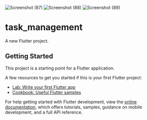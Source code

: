 ![Screenshot (87)](https://github.com/sagorrrr11/task_management_app/assets/130689825/f8ea83d9-6e37-421b-a41a-bf7504d1de32)
![Screenshot (88)](https://github.com/sagorrrr11/task_management_app/assets/130689825/cdae8145-13c6-467c-bb71-1361c3f744f7)
![Screenshot (89)](https://github.com/sagorrrr11/task_management_app/assets/130689825/0011247c-2950-4f90-bb12-c84d310b2064)
# task_management

A new Flutter project.

## Getting Started

This project is a starting point for a Flutter application.

A few resources to get you started if this is your first Flutter project:

- [Lab: Write your first Flutter app](https://docs.flutter.dev/get-started/codelab)
- [Cookbook: Useful Flutter samples](https://docs.flutter.dev/cookbook)

For help getting started with Flutter development, view the
[online documentation](https://docs.flutter.dev/), which offers tutorials,
samples, guidance on mobile development, and a full API reference.
